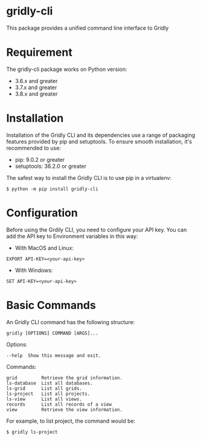 # gridly-cli

This package provides a unified command line interface to Gridly

# Requirement

The gridly-cli package works on Python version: 

- 3.6.x and greater
- 3.7.x and greater
- 3.8.x and greater

# Installation

Installation of the Gridly CLI and its dependencies use a range of packaging features provided by pip and setuptools. To ensure smooth installation, it's recommended to use:

- pip: 9.0.2 or greater
- setuptools: 36.2.0 or greater

The safest way to install the Gridly CLI is to use pip in a virtualenv:

```
$ python -m pip install gridly-cli
```

# Configuration

Before using the Grdily CLI, you need to configure your API key. You can add the API key to Environment variables in this way:

- With MacOS and Linux:

```
EXPORT API-KEY=<your-api-key>
```

- With Windows:

```
SET API-KEY=<your-api-key>
```

# Basic Commands

An Gridly CLI command has the following structure:

```
gridly [OPTIONS] COMMAND [ARGS]...    
```   

Options:

```
--help  Show this message and exit.    
```    

Commands:

```
grid         Retrieve the grid information.
ls-database  List all databases.
ls-grid      List all grids.
ls-project   List all projects.
ls-view      List all views.
records      List all records of a view    
view         Retrieve the view information.
```

For example, to list project, the command would be:

```
$ gridly ls-project
```